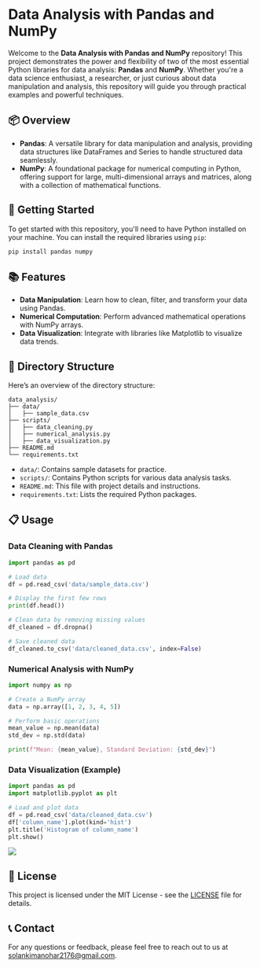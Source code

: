 # Data Analysis with Pandas and NumPy

Welcome to the **Data Analysis with Pandas and NumPy** repository! This project demonstrates the power and flexibility of two of the most essential Python libraries for data analysis: **Pandas** and **NumPy**. Whether you're a data science enthusiast, a researcher, or just curious about data manipulation and analysis, this repository will guide you through practical examples and powerful techniques.

## 📦 Overview

- **Pandas**: A versatile library for data manipulation and analysis, providing data structures like DataFrames and Series to handle structured data seamlessly.
- **NumPy**: A foundational package for numerical computing in Python, offering support for large, multi-dimensional arrays and matrices, along with a collection of mathematical functions.

## 🚀 Getting Started

To get started with this repository, you'll need to have Python installed on your machine. You can install the required libraries using `pip`:

```bash
pip install pandas numpy
```

## 📚 Features

- **Data Manipulation**: Learn how to clean, filter, and transform your data using Pandas.
- **Numerical Computation**: Perform advanced mathematical operations with NumPy arrays.
- **Data Visualization**: Integrate with libraries like Matplotlib to visualize data trends.

## 📂 Directory Structure

Here’s an overview of the directory structure:

```
data_analysis/
├── data/
│   ├── sample_data.csv
├── scripts/
│   ├── data_cleaning.py
│   ├── numerical_analysis.py
│   ├── data_visualization.py
├── README.md
└── requirements.txt
```

- `data/`: Contains sample datasets for practice.
- `scripts/`: Contains Python scripts for various data analysis tasks.
- `README.md`: This file with project details and instructions.
- `requirements.txt`: Lists the required Python packages.

## 📋 Usage

### Data Cleaning with Pandas

```python
import pandas as pd

# Load data
df = pd.read_csv('data/sample_data.csv')

# Display the first few rows
print(df.head())

# Clean data by removing missing values
df_cleaned = df.dropna()

# Save cleaned data
df_cleaned.to_csv('data/cleaned_data.csv', index=False)
```

### Numerical Analysis with NumPy

```python
import numpy as np

# Create a NumPy array
data = np.array([1, 2, 3, 4, 5])

# Perform basic operations
mean_value = np.mean(data)
std_dev = np.std(data)

print(f"Mean: {mean_value}, Standard Deviation: {std_dev}")
```

### Data Visualization (Example)

```python
import pandas as pd
import matplotlib.pyplot as plt

# Load and plot data
df = pd.read_csv('data/cleaned_data.csv')
df['column_name'].plot(kind='hist')
plt.title('Histogram of column_name')
plt.show()
```
![](Python/File_With_Python/Libraries_For_Data_Analysis/Numpy/DesmosHeartGIF.gif)


## 📄 License

This project is licensed under the MIT License - see the [LICENSE](LICENSE) file for details.

## 📞 Contact

For any questions or feedback, please feel free to reach out to us at [solankimanohar2176@gmail.com](mailto:solankimanohar2176@gmail.com).

